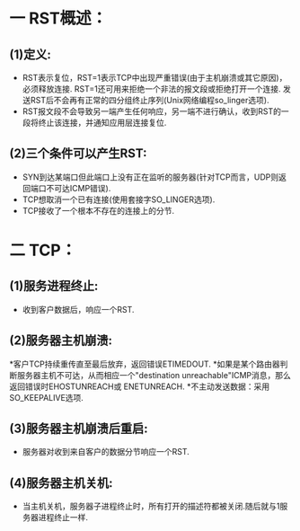 # 一 RST概述：
## (1)定义:
- RST表示复位，RST=1表示TCP中出现严重错误(由于主机崩溃或其它原因)，必须释放连接. RST=1还可用来拒绝一个非法的报文段或拒绝打开一个连接. 发送RST后不会再有正常的四分组终止序列(Unix网络编程so_linger选项).
- RST报文段不会导致另一端产生任何响应，另一端不进行确认，收到RST的一段将终止该连接，并通知应用层连接复位.

## (2)三个条件可以产生RST:
- SYN到达某端口但此端口上没有正在监听的服务器(针对TCP而言，UDP则返回端口不可达ICMP错误).
- TCP想取消一个已有连接(使用套接字SO_LINGER选项).
- TCP接收了一个根本不存在的连接上的分节.

# 二 TCP：
## (1)服务进程终止:
- 收到客户数据后，响应一个RST.

## (2)服务器主机崩溃:
*客户TCP持续重传直至最后放弃，返回错误ETIMEDOUT.
*如果是某个路由器判断服务器主机不可达，从而相应一个"destination unreachable"ICMP消息，那么返回错误时EHOSTUNREACH或  ENETUNREACH.
*不主动发送数据：采用SO_KEEPALIVE选项.

## (3)服务器主机崩溃后重启:
- 服务器对收到来自客户的数据分节响应一个RST.

## (4)服务器主机关机:
- 当主机关机，服务器子进程终止时，所有打开的描述符都被关闭.随后就与1服务器进程终止一样.